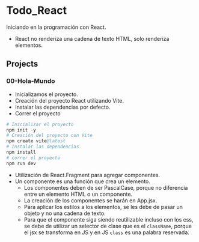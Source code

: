 # Todo_React

Iniciando en la programación con React.

- React no renderiza una cadena de texto HTML, solo renderiza elementos.

## Projects

### 00-Hola-Mundo

- Inicializamos el proyecto.
- Creación del proyecto React utilizando Vite.
- Instalar las dependencias por defecto.
- Correr el proyecto

```s
# Inicializar el proyecto
npm init -y
# Creación del proyecto con Vite
npm create vite@latest
# Instalar las dependencias
npm install
# correr el proyecto
npm run dev
```

- Utilización de React.Fragment para agregar componentes.
- Un componente es una función que crea un elemento.
  - Los componentes deben de ser PascalCase, porque no diferencia entre un elemento HTML o un componente.
  - La creación de los componentes se harán en App.jsx.
  - Para aplicar los estilos a los elementos, se les debe de pasar un objeto y no una cadena de texto.
  - Para que el componente siga siendo reutilizable incluso con los css, se debe de utilizar un selector de clase que es el `className`, porque el jsx se transforma en JS y en JS `class` es una palabra reservada.
